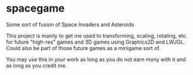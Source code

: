 spacegame
=========

Some sort of fusion of Space Invaders and Asteroids

This project is mainly to get me used to transforming, scaling, rotating, etc. for future "high-res" games and 3D games using Graphics2D and LWJGL. Could also be part of those future games as a minigame sort of.

You may use this in your work as long as you do not earn mony with it and as long as you credit me.
